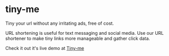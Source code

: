 # tiny-me
Tiny your url without any irritating ads, free of cost.

URL shortening is useful for text messaging and social media. Use our URL shortener to make tiny links more manageable and gather click data.

Check it out it's live demo at [Tiny-me](https://tiny-me.herokuapp.com)
